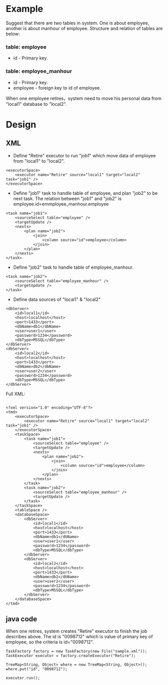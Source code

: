 # Example

Suggest that there are two tables in system. One is about employee, another is about manhour of employee. Structure and relation of tables are below:
### table: employee
* id - Primary key.

### table: employee_manhour
* id - Primary key.
* employee - foreign key to id of employee.

When one employee retires，system need to move his personal data from "local1" database to "local2".

# Design

## XML

* Define "Retire" executor to run "job1" which move data of employee from "local1" to "local2".
```
<executorSpace>
    <executor name="Retire" source="local1" target="local2" task="job1" />
</executorSpace>
```

* Define "job1" task to handle table of employee, and plan "job2" to be next task. The relation between "job1" and "job2" is employee.id=emmployee_manhour.employee
```
<task name="job1">
    <sourceSelect table="employee" />
    <targetUpdate />
    <nexts>
        <plan name="job2">
            <join>
                <column source="id">employee</column>
            </join>
        </plan>
    </nexts>
</task>
```

* Define "job2" task to handle table of employee_manhour.
```
<task name="job2">
    <sourceSelect table="employee_manhour" />
    <targetUpdate />
</task>
```

* Define data sources of "local1" & "local2"
```
<dbServer>
    <id>local1</id>
    <host>localhost</host>
    <port>1433</port>
    <dbName>db1</dbName>
    <user>user1</user>
    <password>1234</password>
    <dbType>MSSQL</dbType>
</dbServer>
<dbServer>
    <id>local2</id>
    <host>localhost</host>
    <port>1433</port>
    <dbName>db2</dbName>
    <user>user2</user>
    <password>1234</password>
    <dbType>MSSQL</dbType>
</dbServer>
```

Full XML:

```

<?xml version="1.0" encoding="UTF-8"?>
<tmd>
	<executorSpace>
		<executor name="Retire" source="local1" target="local2" task="job1" />
	</executorSpace>
	<taskSpace>
        <task name="job1">
            <sourceSelect table="employee" />
            <targetUpdate />
            <nexts>
                <plan name="job2">
                    <join>
                        <column source="id">employee</column>
                    </join>
                </plan>
            </nexts>
        </task>
        <task name="job2">
            <sourceSelect table="employee_manhour" />
            <targetUpdate />
        </task>
    </taskSpace>
    <tableSpace />
    <databaseSpace>
        <dbServer>
            <id>local1</id>
            <host>localhost</host>
            <port>1433</port>
            <dbName>db1</dbName>
            <user>user1</user>
            <password>1234</password>
            <dbType>MSSQL</dbType>
        </dbServer>
        <dbServer>
            <id>local2</id>
            <host>localhost</host>
            <port>1433</port>
            <dbName>db2</dbName>
            <user>user2</user>
            <password>1234</password>
            <dbType>MSSQL</dbType>
        </dbServer>
    </databaseSpace>
</tmd>
```

## java code
When one retires, system creates "Retire" executor to finish the job describes above.
The id is "0098712" which is value of primary key of employee, so the criteria is id="0098712".

```
TaskFactory factory = new TaskFactory(new File("sample.xml"));
TaskExecutor executor = factory.createExecutor("Retire");

TreeMap<String, Object> where = new TreeMap<String, Object>();
where.put("id", "0098712");

executor.run();
```
